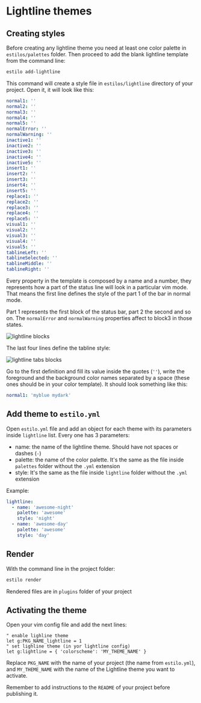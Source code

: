 # Lightline themes

## Creating styles

Before creating any lightline theme you need at least one color palette in
`estilos/palettes` folder. Then proceed to add the blank lightline template from
the command line:

```sh
estilo add-lightline
```

This command will create a style file in `estilos/lightline` directory of your
project. Open it, it will look like this:

```yml
normal1: ''
normal2: ''
normal3: ''
normal4: ''
normal5: ''
normalError: ''
normalWarning: ''
inactive1: ''
inactive2: ''
inactive3: ''
inactive4: ''
inactive5: ''
insert1: ''
insert2: ''
insert3: ''
insert4: ''
insert5: ''
replace1: ''
replace2: ''
replace3: ''
replace4: ''
replace5: ''
visual1: ''
visual2: ''
visual3: ''
visual4: ''
visual5: ''
tablineLeft: ''
tablineSelected: ''
tablineMiddle: ''
tablineRight: ''
```

Every property in the template is composed by a name and a number, they
represents how a part of the status line will look in a particular vim mode.
That means the first line defines the style of the part 1 of the bar in normal
mode.

Part 1 represents the first block of the status bar, part 2 the second and so
on. The `normalError` and `normalWarning` properties affect to block3 in those
states.

![lightline blocks](https://cloud.githubusercontent.com/assets/829859/16469975/033f95f8-3e54-11e6-8ac5-0bd398d64d47.png)

The last four lines define the tabline style:

![lightline tabs blocks](https://cloud.githubusercontent.com/assets/829859/16470183/02cd2f9e-3e55-11e6-9889-bd6123f8bf1e.png)

Go to the first definition and fill its value inside the quotes (`''`), write
the foreground and the background color names separated by a space (these ones
should be in your color template). It should look something like this:

```yml
normal1: 'myblue mydark'
```

## Add theme to `estilo.yml`

Open `estilo.yml` file and add an object for each theme with its parameters
inside `lightline` list. Every one has 3 parameters:

- name: the name of the lightline theme. Should have not spaces or dashes (`-`)
- palette: the name of the color palette. It's the same as the file inside
  `palettes` folder without the `.yml` extension
- style: It's the same as the file inside `lightline` folder without the `.yml`
  extension

Example:

```yml
lightline:
  - name: 'awesome-night'
    palette: 'awesome'
    style: 'night'
  - name: 'awesome-day'
    palette: 'awesome'
    style: 'day'
```

## Render

With the command line in the project folder:

```sh
estilo render
```

Rendered files are in `plugins` folder of your project

## Activating the theme

Open your vim config file and add the next lines:

```vim
" enable lighline theme
let g:PKG_NAME_lightline = 1
" set lighline theme (in yor lightline config)
let g:lightline = { 'colorscheme': 'MY_THEME_NAME' }
```

Replace `PKG_NAME` with the name of your project (the name from `estilo.yml`),
and `MY_THEME_NAME` with the name of the Lightline theme you want to activate.

Remember to add instructions to the `README` of your project before publishing
it.
